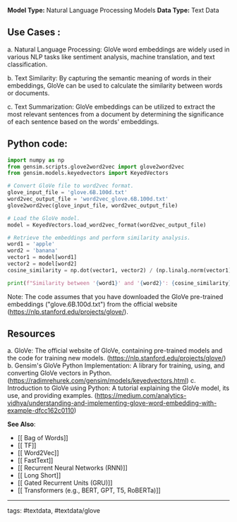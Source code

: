 **Model Type:**  Natural Language Processing Models
**Data Type:**  Text Data

## Use Cases :

a. Natural Language Processing: GloVe word embeddings are widely used in various NLP tasks like sentiment analysis, machine translation, and text classification.

b. Text Similarity: By capturing the semantic meaning of words in their embeddings, GloVe can be used to calculate the similarity between words or documents.

c. Text Summarization: GloVe embeddings can be utilized to extract the most relevant sentences from a document by determining the significance of each sentence based on the words' embeddings.


## Python code: 

```python
import numpy as np
from gensim.scripts.glove2word2vec import glove2word2vec
from gensim.models.keyedvectors import KeyedVectors

# Convert GloVe file to word2vec format.
glove_input_file = 'glove.6B.100d.txt'
word2vec_output_file = 'word2vec_glove.6B.100d.txt'
glove2word2vec(glove_input_file, word2vec_output_file)

# Load the GloVe model.
model = KeyedVectors.load_word2vec_format(word2vec_output_file)

# Retrieve the embeddings and perform similarity analysis.
word1 = 'apple'
word2 = 'banana'
vector1 = model[word1]
vector2 = model[word2]
cosine_similarity = np.dot(vector1, vector2) / (np.linalg.norm(vector1) * np.linalg.norm(vector2))

print(f"Similarity between '{word1}' and '{word2}': {cosine_similarity}")
```

Note: The code assumes that you have downloaded the GloVe pre-trained embeddings ("glove.6B.100d.txt") from the official website (https://nlp.stanford.edu/projects/glove/).


## Resources

a. GloVe: The official website of GloVe, containing pre-trained models and the code for training new models. (https://nlp.stanford.edu/projects/glove/)
b. Gensim's GloVe Python Implementation: A library for training, using, and converting GloVe vectors in Python. (https://radimrehurek.com/gensim/models/keyedvectors.html)
c. Introduction to GloVe using Python: A tutorial explaining the GloVe model, its use, and providing examples. (https://medium.com/analytics-vidhya/understanding-and-implementing-glove-word-embedding-with-example-dfcc162c0110)

**See Also**:

- [[ Bag of Words]]
- [[ TF]]
- [[ Word2Vec]]
- [[ FastText]]
- [[ Recurrent Neural Networks (RNN)]]
- [[ Long Short]]
- [[ Gated Recurrent Units (GRU)]]
- [[ Transformers (e.g., BERT, GPT, T5, RoBERTa)]]

---
tags: #textdata, #textdata/glove
